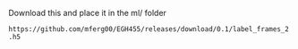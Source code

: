 Download this and place it in the ml/ folder

`https://github.com/mferg00/EGH455/releases/download/0.1/label_frames_2.h5`
